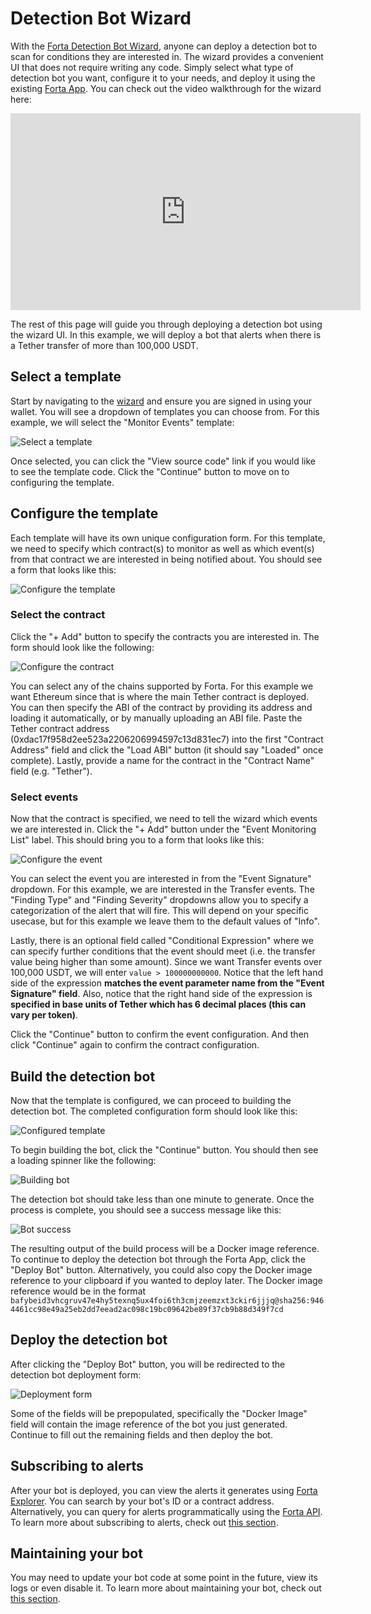 # Detection Bot Wizard

With the [Forta Detection Bot Wizard](https://app.forta.network/wizard), anyone can deploy a detection bot to scan for conditions they are interested in. The wizard provides a convenient UI that does not require writing any code. Simply select what type of detection bot you want, configure it to your needs, and deploy it using the existing [Forta App](https://app.forta.network). You can check out the video walkthrough for the wizard here:

<iframe width="560" height="315" src="https://www.youtube.com/embed/i5uz19dP5xQ?start=287" title="YouTube video player" frameborder="0" allow="accelerometer; autoplay; clipboard-write; encrypted-media; gyroscope; picture-in-picture" allowfullscreen></iframe>

The rest of this page will guide you through deploying a detection bot using the wizard UI. In this example, we will deploy a bot that alerts when there is a Tether transfer of more than 100,000 USDT.

## Select a template

Start by navigating to the [wizard](https://app.forta.network/wizard) and ensure you are signed in using your wallet. You will see a dropdown of templates you can choose from. For this example, we will select the "Monitor Events" template:

![Select a template](wizard1.png)

Once selected, you can click the "View source code" link if you would like to see the template code. Click the "Continue" button to move on to configuring the template.

## Configure the template

Each template will have its own unique configuration form. For this template, we need to specify which contract(s) to monitor as well as which event(s) from that contract we are interested in being notified about. You should see a form that looks like this:

![Configure the template](wizard2.png)

### Select the contract

Click the "+ Add" button to specify the contracts you are interested in. The form should look like the following:

![Configure the contract](wizard3.png)

You can select any of the chains supported by Forta. For this example we want Ethereum since that is where the main Tether contract is deployed. You can then specify the ABI of the contract by providing its address and loading it automatically, or by manually uploading an ABI file. Paste the Tether contract address (0xdac17f958d2ee523a2206206994597c13d831ec7) into the first "Contract Address" field and click the "Load ABI" button (it should say "Loaded" once complete). Lastly, provide a name for the contract in the "Contract Name" field (e.g. "Tether").

### Select events

Now that the contract is specified, we need to tell the wizard which events we are interested in. Click the "+ Add" button under the "Event Monitoring List" label. This should bring you to a form that looks like this:

![Configure the event](wizard4.png)

You can select the event you are interested in from the "Event Signature" dropdown. For this example, we are interested in the Transfer events. The "Finding Type" and "Finding Severity" dropdowns allow you to specify a categorization of the alert that will fire. This will depend on your specific usecase, but for this example we leave them to the default values of "Info".

Lastly, there is an optional field called "Conditional Expression" where we can specify further conditions that the event should meet (i.e. the transfer value being higher than some amount). Since we want Transfer events over 100,000 USDT, we will enter `value > 100000000000`. Notice that the left hand side of the expression **matches the event parameter name from the "Event Signature" field**. Also, notice that the right hand side of the expression is **specified in base units of Tether which has 6 decimal places (this can vary per token)**.

Click the "Continue" button to confirm the event configuration. And then click "Continue" again to confirm the contract configuration.

## Build the detection bot

Now that the template is configured, we can proceed to building the detection bot. The completed configuration form should look like this:

![Configured template](wizard5.png)

To begin building the bot, click the "Continue" button. You should then see a loading spinner like the following:

![Building bot](wizard6.png)

The detection bot should take less than one minute to generate. Once the process is complete, you should see a success message like this:

![Bot success](wizard7.png)

The resulting output of the build process will be a Docker image reference. To continue to deploy the detection bot through the Forta App, click the "Deploy Bot" button. Alternatively, you could also copy the Docker image reference to your clipboard if you wanted to deploy later. The Docker image reference would be in the format `bafybeid3vhcgruv47e4hy5texnq5ux4foi6th3cmjzeemzxt3ckir6jjjq@sha256:9464461cc98e49a25eb2dd7eead2ac098c19bc09642be89f37cb9b88d349f7cd`

## Deploy the detection bot

After clicking the "Deploy Bot" button, you will be redirected to the detection bot deployment form:

![Deployment form](wizard8.png)

Some of the fields will be prepopulated, specifically the "Docker Image" field will contain the image reference of the bot you just generated. Continue to fill out the remaining fields and then deploy the bot.

## Subscribing to alerts

After your bot is deployed, you can view the alerts it generates using [Forta Explorer](https://explorer.forta.network/). You can search by your bot's ID or a contract address. Alternatively, you can query for alerts programmatically using the [Forta API](authentication.md). To learn more about subscribing to alerts, check out [this section](subscribing.md).

## Maintaining your bot

You may need to update your bot code at some point in the future, view its logs or even disable it. To learn more about maintaining your bot, check out [this section](maintaining.md).